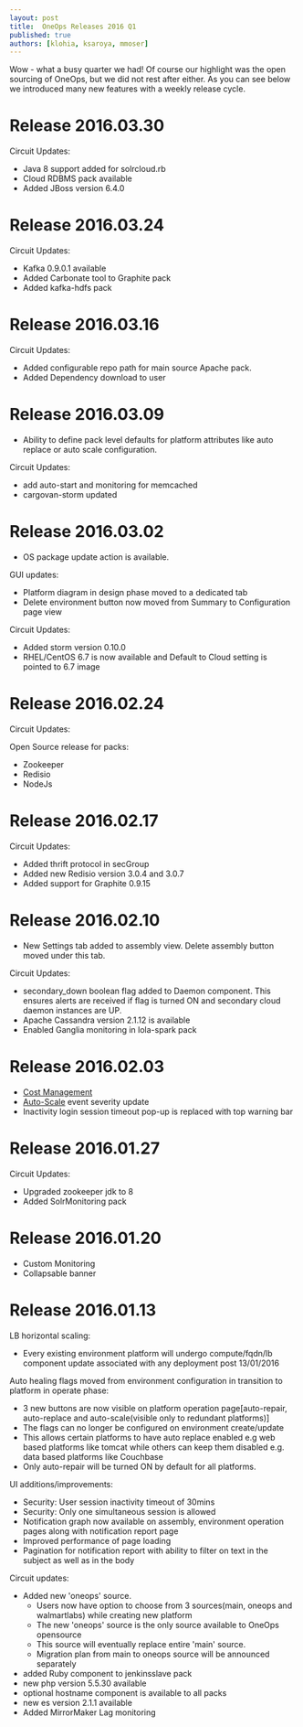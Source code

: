 ```yaml
---
layout: post
title:  OneOps Releases 2016 Q1
published: true
authors: [klohia, ksaroya, mmoser]
---
```


Wow - what a busy quarter we had! Of course our highlight was the open sourcing of OneOps, but we did not rest
after either. As you can see below we introduced many new features with a weekly release cycle.

<!--more-->

# Release 2016.03.30

Circuit Updates:

- Java 8 support added for solrcloud.rb
- Cloud RDBMS pack available
- Added JBoss version 6.4.0

# Release 2016.03.24

Circuit Updates:

- Kafka 0.9.0.1 available
- Added Carbonate tool to Graphite pack
- Added kafka-hdfs pack

# Release 2016.03.16

Circuit Updates:

- Added configurable repo path for main source Apache pack. 
- Added Dependency download to user

# Release 2016.03.09

- Ability to define pack level defaults for platform attributes like auto replace or auto scale configuration. 

Circuit Updates:

- add auto-start and monitoring for memcached
- cargovan-storm updated

# Release 2016.03.02

- OS package update action is available.

GUI updates:

- Platform diagram in design phase moved to a dedicated tab
- Delete environment button now moved from Summary to Configuration page view

Circuit Updates:

- Added storm version 0.10.0
- RHEL/CentOS 6.7 is now available and Default to Cloud setting is pointed to 6.7 image

# Release 2016.02.24

Circuit Updates:

Open Source release for packs:

- Zookeeper
- Redisio
- NodeJs

# Release 2016.02.17

Circuit Updates:

- Added thrift protocol in secGroup
- Added new Redisio version 3.0.4 and 3.0.7
- Added support for Graphite 0.9.15

# Release 2016.02.10

- New Settings tab added to assembly view. Delete assembly button moved under this tab.

Circuit Updates:

- secondary_down boolean flag added to Daemon component. This ensures alerts are received if flag is turned ON and
  secondary cloud daemon instances are UP.
- Apache Cassandra version 2.1.12 is available
- Enabled Ganglia monitoring in lola-spark pack

# Release 2016.02.03

- [Cost Management](/user/account/cost-management.html)
- [Auto-Scale](/user/operation/auto-scale.html) event severity update
- Inactivity login session timeout pop-up is replaced with top warning bar

# Release 2016.01.27

Circuit Updates:

- Upgraded zookeeper jdk to 8
- Added SolrMonitoring pack

# Release 2016.01.20

- Custom Monitoring
- Collapsable banner

# Release 2016.01.13

LB horizontal scaling:

- Every existing environment platform will undergo compute/fqdn/lb component update associated with any deployment
  post 13/01/2016

Auto healing flags moved from environment configuration in transition to platform in operate phase:

- 3 new buttons are now visible on platform operation
  page[auto-repair, auto-replace and auto-scale(visible only to redundant platforms)]
- The flags can no longer be configured on environment create/update
- This allows certain platforms to have auto replace enabled e.g web based platforms like tomcat while others can
  keep them disabled e.g. data based platforms like Couchbase
- Only auto-repair will be turned ON by default for all platforms.

UI additions/improvements:

- Security: User session inactivity timeout of 30mins 
- Security: Only one simultaneous session is allowed
- Notification graph now available on assembly, environment operation pages along with notification report page
- Improved performance of page loading
- Pagination for notification report with ability to filter on text in the subject as well as in the body

Circuit updates:

- Added new 'oneops' source. 
  - Users now have option to choose from 3 sources(main, oneops and walmartlabs) while creating new platform
  - The new 'oneops' source is the only source available to OneOps opensource 
  - This source will eventually replace entire 'main' source. 
  - Migration plan from main to oneops source will be announced separately
- added Ruby component to jenkinsslave pack
- new php version 5.5.30 available
- optional hostname component is available to all packs
- new es version 2.1.1 available
- Added MirrorMaker Lag monitoring
